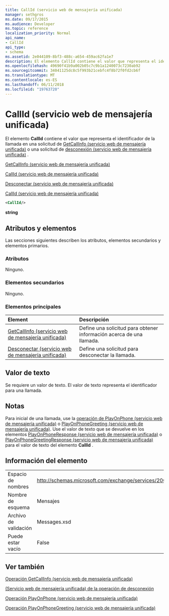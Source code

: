 ```yaml
---
title: CallId (servicio web de mensajería unificada)
manager: sethgros
ms.date: 09/17/2015
ms.audience: Developer
ms.topic: reference
localization_priority: Normal
api_name:
- CallId
api_type:
- schema
ms.assetid: 2e044109-8bf3-488c-a654-459ac62fa1e7
description: El elemento CallId contiene el valor que representa el identificador de la llamada en una solicitud de GetCallInfo (servicio web de mensajería unificada) o la solicitud de desconexión (servicio web de mensajería unificada).
ms.openlocfilehash: 49690f41b9a002b05c7c9b1a1240073c7230ab92
ms.sourcegitcommit: 34041125dc8c5f993b21cebfc4f8b72f0fd2cb6f
ms.translationtype: MT
ms.contentlocale: es-ES
ms.lasthandoff: 06/11/2018
ms.locfileid: "19763720"
---
```

# <a name="callid-um-web-service"></a>CallId (servicio web de mensajería unificada)

El elemento **CallId** contiene el valor que representa el identificador de la llamada en una solicitud de [GetCallInfo (servicio web de mensajería unificada)](getcallinfo-um-web-service.md) o una solicitud de [desconexión (servicio web de mensajería unificada)](disconnect-um-web-service.md) . 
  
[GetCallInfo (servicio web de mensajería unificada)](getcallinfo-um-web-service.md)
  
[CallId (servicio web de mensajería unificada)](callid-um-web-service.md)
  
[Desconectar (servicio web de mensajería unificada)](disconnect-um-web-service.md)
  
[CallId (servicio web de mensajería unificada)](callid-um-web-service.md)
  
```xml
<CallId/>
```

 **string**
## <a name="attributes-and-elements"></a>Atributos y elementos

Las secciones siguientes describen los atributos, elementos secundarios y elementos primarios.
  
### <a name="attributes"></a>Atributos

Ninguno.
  
### <a name="child-elements"></a>Elementos secundarios

Ninguno.
  
### <a name="parent-elements"></a>Elementos principales

|**Element**|**Descripción**|
|:-----|:-----|
|[GetCallInfo (servicio web de mensajería unificada)](getcallinfo-um-web-service.md) <br/> |Define una solicitud para obtener información acerca de una llamada.  <br/> |
|[Desconectar (servicio web de mensajería unificada)](disconnect-um-web-service.md) <br/> |Define una solicitud para desconectar la llamada.  <br/> |
   
## <a name="text-value"></a>Valor de texto

Se requiere un valor de texto. El valor de texto representa el identificador para una llamada.
  
## <a name="remarks"></a>Notas

Para inicial de una llamada, use la [operación de PlayOnPhone (servicio web de mensajería unificada)](playonphone-operation-um-web-service.md) o [PlayOnPhoneGreeting (servicio web de mensajería unificada)](playonphonegreeting-operation-um-web-service.md). Use el valor de texto que se devuelve en los elementos [PlayOnPhoneResponse (servicio web de mensajería unificada)](playonphoneresponse-um-web-service.md) o [PlayOnPhoneGreetingResponse (servicio web de mensajería unificada)](playonphonegreetingresponse-um-web-service.md) para el valor de texto del elemento **CallId** . 
  
## <a name="element-information"></a>Información del elemento

|||
|:-----|:-----|
|Espacio de nombres  <br/> |http://schemas.microsoft.com/exchange/services/2006/messages  <br/> |
|Nombre de esquema  <br/> |Mensajes  <br/> |
|Archivo de validación  <br/> |Messages.xsd  <br/> |
|Puede estar vacío  <br/> |False  <br/> |
   
## <a name="see-also"></a>Ver también



[Operación GetCallInfo (servicio web de mensajería unificada)](getcallinfo-operation-um-web-service.md)
  
[(Servicio web de mensajería unificada) de la operación de desconexión](disconnect-operation-um-web-service.md)
  
[Operación PlayOnPhone (servicio web de mensajería unificada)](playonphone-operation-um-web-service.md)
  
[Operación PlayOnPhoneGreeting (servicio web de mensajería unificada)](playonphonegreeting-operation-um-web-service.md)


